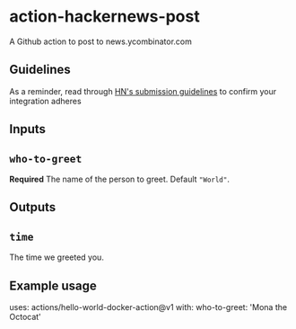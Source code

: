 # action-hackernews-post
A Github action to post to news.ycombinator.com

## Guidelines
As a reminder, read through [HN's submission
guidelines](https://news.ycombinator.com/newsguidelines.html) to
confirm your integration adheres

## Inputs

## `who-to-greet`

**Required** The name of the person to greet. Default `"World"`.

## Outputs

## `time`

The time we greeted you.

## Example usage

uses: actions/hello-world-docker-action@v1
with:
  who-to-greet: 'Mona the Octocat'
